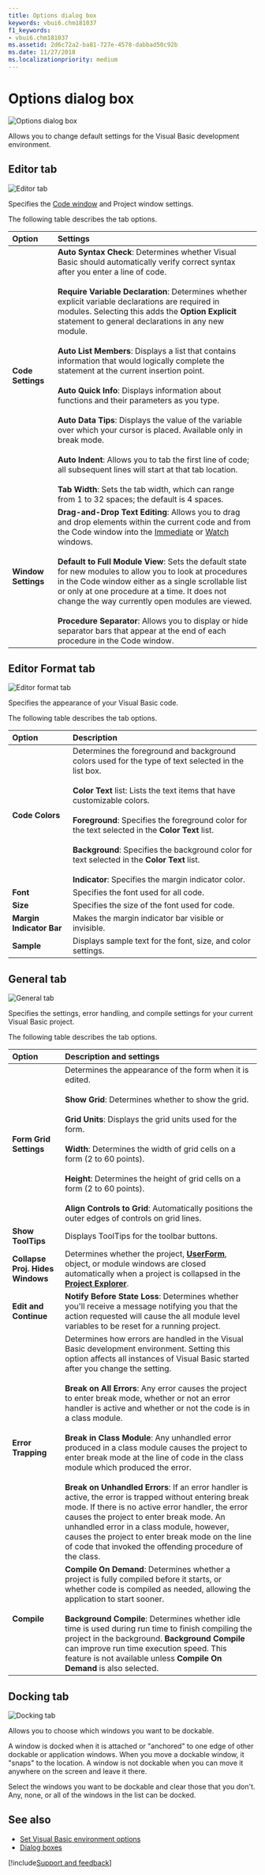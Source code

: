 ```yaml
---
title: Options dialog box
keywords: vbui6.chm181037
f1_keywords:
- vbui6.chm181037
ms.assetid: 2d6c72a2-ba81-727e-4578-dabbad50c92b
ms.date: 11/27/2018
ms.localizationpriority: medium
---
```



# Options dialog box

![Options dialog box](../../../images/opdlvbe_ZA01201635.gif)

Allows you to change default settings for the Visual Basic development environment.

## Editor tab

![Editor tab](../../../images/formatop_ZA01201609.gif)

Specifies the [Code window](code-window.md) and Project window settings.

The following table describes the tab options.

|Option|Settings|
|:-----|:-------|
|**Code Settings**|**Auto Syntax Check**: Determines whether Visual Basic should automatically verify correct syntax after you enter a line of code.<br/><br/>**Require Variable Declaration**: Determines whether explicit variable declarations are required in modules. Selecting this adds the **Option Explicit** statement to general declarations in any new module.<br/><br/>**Auto List Members**: Displays a list that contains information that would logically complete the statement at the current insertion point.<br/><br/>**Auto Quick Info**: Displays information about functions and their parameters as you type.<br/><br/>**Auto Data Tips**: Displays the value of the variable over which your cursor is placed. Available only in break mode.<br/><br/>**Auto Indent**: Allows you to tab the first line of code; all subsequent lines will start at that tab location.<br/><br/>**Tab Width**: Sets the tab width, which can range from 1 to 32 spaces; the default is 4 spaces.|
|**Window Settings**|**Drag-and-Drop Text Editing**: Allows you to drag and drop elements within the current code and from the Code window into the [Immediate](immediate-window.md) or [Watch](watch-window.md) windows.<br/><br/>**Default to Full Module View**: Sets the default state for new modules to allow you to look at procedures in the Code window either as a single scrollable list or only at one procedure at a time. It does not change the way currently open modules are viewed.<br/><br/>**Procedure Separator**: Allows you to display or hide separator bars that appear at the end of each procedure in the Code window.|
    
## Editor Format tab

![Editor format tab](../../../images/edformop_ZA01201601.gif)

Specifies the appearance of your Visual Basic code.

The following table describes the tab options.

|Option|Description|
|:-----|:----------|
|**Code Colors**|Determines the foreground and background colors used for the type of text selected in the list box.<br/><br/>**Color Text** list: Lists the text items that have customizable colors.<br/><br/>**Foreground**: Specifies the foreground color for the text selected in the **Color Text** list.<br/><br/>**Background**: Specifies the background color for text selected in the **Color Text** list.<br/><br/>**Indicator**: Specifies the margin indicator color.|  
|**Font**|Specifies the font used for all code.|
|**Size**|Specifies the size of the font used for code.|
|**Margin Indicator Bar**|Makes the margin indicator bar visible or invisible.|
|**Sample**|Displays sample text for the font, size, and color settings.|

## General tab

![General tab](../../../images/genlop_ZA01201611.gif)

Specifies the settings, error handling, and compile settings for your current Visual Basic project.

The following table describes the tab options.

|Option|Description and settings|
|:-----|:-----------------------|
|**Form Grid Settings**|Determines the appearance of the form when it is edited.<br/><br/>**Show Grid**: Determines whether to show the grid.<br/><br/>**Grid Units**: Displays the grid units used for the form.<br/><br/>**Width**: Determines the width of grid cells on a form (2 to 60 points).<br/><br/>**Height**: Determines the height of grid cells on a form (2 to 60 points).<br/><br/>**Align Controls to Grid**: Automatically positions the outer edges of controls on grid lines.|
|**Show ToolTips**|Displays ToolTips for the toolbar buttons.|
|**Collapse Proj. Hides Windows**|Determines whether the project, **[UserForm](userform-window.md)**, object, or module windows are closed automatically when a project is collapsed in the **[Project Explorer](project-explorer.md)**.|
|**Edit and Continue**|**Notify Before State Loss**: Determines whether you'll receive a message notifying you that the action requested will cause the all module level variables to be reset for a running project.|
|**Error Trapping**|Determines how errors are handled in the Visual Basic development environment. Setting this option affects all instances of Visual Basic started after you change the setting.<br/><br/>**Break on All Errors**: Any error causes the project to enter break mode, whether or not an error handler is active and whether or not the code is in a class module.<br/><br/>**Break in Class Module**: Any unhandled error produced in a class module causes the project to enter break mode at the line of code in the class module which produced the error.<br/><br/>**Break on Unhandled Errors**: If an error handler is active, the error is trapped without entering break mode. If there is no active error handler, the error causes the project to enter break mode. An unhandled error in a class module, however, causes the project to enter break mode on the line of code that invoked the offending procedure of the class.|
|**Compile**|**Compile On Demand**: Determines whether a project is fully compiled before it starts, or whether code is compiled as needed, allowing the application to start sooner.<br/><br/>**Background Compile**: Determines whether idle time is used during run time to finish compiling the project in the background. **Background Compile** can improve run time execution speed. This feature is not available unless **Compile On Demand** is also selected.|
    

## Docking tab

![Docking tab](../../../images/dcktabva_ZA01201597.gif)

Allows you to choose which windows you want to be dockable. 

A window is docked when it is attached or "anchored" to one edge of other dockable or application windows. When you move a dockable window, it "snaps" to the location. A window is not dockable when you can move it anywhere on the screen and leave it there.

Select the windows you want to be dockable and clear those that you don't. Any, none, or all of the windows in the list can be docked. 

## See also

- [Set Visual Basic environment options](../../how-to/set-visual-basic-environment-options.md)
- [Dialog boxes](../dialog-boxes.md)

[!include[Support and feedback](~/includes/feedback-boilerplate.md)]
